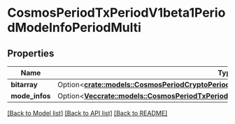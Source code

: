 # CosmosPeriodTxPeriodV1beta1PeriodModeInfoPeriodMulti

## Properties

Name | Type | Description | Notes
------------ | ------------- | ------------- | -------------
**bitarray** | Option<[**crate::models::CosmosPeriodCryptoPeriodMultisigPeriodV1beta1PeriodCompactBitArray**](cosmos.crypto.multisig.v1beta1.CompactBitArray.md)> |  | [optional]
**mode_infos** | Option<[**Vec<crate::models::CosmosPeriodTxPeriodV1beta1PeriodModeInfo>**](cosmos.tx.v1beta1.ModeInfo.md)> |  | [optional]

[[Back to Model list]](../README.md#documentation-for-models) [[Back to API list]](../README.md#documentation-for-api-endpoints) [[Back to README]](../README.md)


